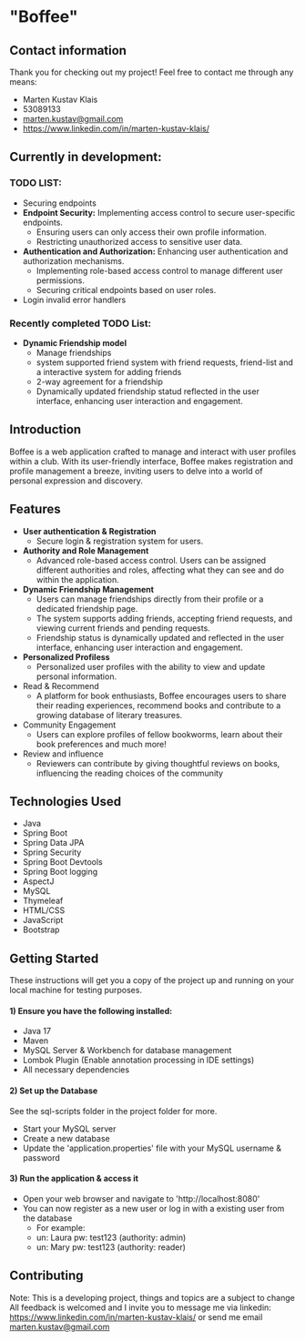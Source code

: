 # "Boffee"
## Contact information

Thank you for checking out my project!
Feel free to contact me through any means:
- Marten Kustav Klais
- 53089133
- marten.kustav@gmail.com
- https://www.linkedin.com/in/marten-kustav-klais/

## Currently in development:
### TODO LIST:
- Securing endpoints
- **Endpoint Security:** Implementing access control to secure user-specific endpoints.
  - Ensuring users can only access their own profile information.
  - Restricting unauthorized access to sensitive user data.
- **Authentication and Authorization:** Enhancing user authentication and authorization mechanisms.
  - Implementing role-based access control to manage different user permissions.
  - Securing critical endpoints based on user roles.
- Login invalid error handlers

### Recently completed TODO List:
- **Dynamic Friendship model**
  - Manage friendships
  - system supported friend system with friend requests, friend-list and a interactive system for adding friends
  - 2-way agreement for a friendship
  - Dynamically updated friendship statud reflected in the user interface, enhancing user interaction and engagement.

## Introduction

Boffee is a web application crafted to manage and interact with user profiles within a club. 
With its user-friendly interface, Boffee makes registration and profile management a breeze,
inviting users to delve into a world of personal expression and discovery.

## Features

- **User authentication & Registration**
  - Secure login & registration system for users.
- **Authority and Role Management**
  - Advanced role-based access control. Users can be assigned different authorities and roles, affecting what they can see and do within the application.
- **Dynamic Friendship Management**
  - Users can manage friendships directly from their profile or a dedicated friendship page.
  - The system supports adding friends, accepting friend requests, and viewing current friends and pending requests.
  - Friendship status is dynamically updated and reflected in the user interface, enhancing user interaction and engagement.
- **Personalized Profiless**
  - Personalized user profiles with the ability to view and update personal information.
- Read & Recommend
  - A platform for book enthusiasts, Boffee encourages users to share their reading experiences, recommend books and contribute to a growing database of literary treasures.
- Community Engagement
  - Users can explore profiles of fellow bookworms, learn about their book preferences and much more!
- Review and influence
  - Reviewers can contribute by giving thoughtful reviews on books, influencing the reading choices of the community

## Technologies Used

- Java
- Spring Boot
- Spring Data JPA
- Spring Security
- Spring Boot Devtools
- Spring Boot logging
- AspectJ
- MySQL
- Thymeleaf
- HTML/CSS
- JavaScript
- Bootstrap

## Getting Started

These instructions will get you a copy of the project up and running on your local machine for testing purposes.

#### 1) Ensure you have the following installed:

- Java 17
- Maven
- MySQL Server & Workbench for database management
- Lombok Plugin (Enable annotation processing in IDE settings)
- All necessary dependencies

#### 2) Set up the Database

See the sql-scripts folder in the project folder for more.
- Start your MySQL server
- Create a new database
- Update the 'application.properties' file with your MySQL username & password

#### 3) Run the application & access it

- Open your web browser and navigate to 'http://localhost:8080'
- You can now register as a new user or log in with a existing user from the database
  - For example:
  - un: Laura pw: test123 (authority: admin)
  - un: Mary pw: test123 (authority: reader)

## Contributing

Note: This is a developing project, things and topics are a subject to change
All feedback is welcomed and I invite you to message me via linkedin:
https://www.linkedin.com/in/marten-kustav-klais/
or send me email
marten.kustav@gmail.com
